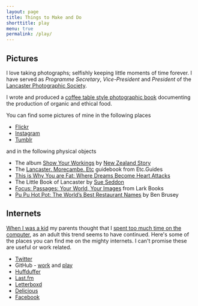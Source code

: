 ```yaml
---
layout: page
title: Things to Make and Do
shorttitle: play
menu: true
permalink: /play/
---
```


## Pictures

I love taking photographs; selfishly keeping little moments of time forever. I have served as _Programme Secretary_, _Vice-President_ and _President_ of the [Lancaster Photographic Society][lps].

I wrote and produced a [coffee table style photographic book][book] documenting the production of organic and ethical food.

You can find some pictures of mine in the following places

* [Flickr][flickr]
* [Instagram][instagram]
* [Tumblr][tumblr]

and in the following physical objects

* The album [Show Your Workings](http://newzealandstory.bandcamp.com/) by [New Zealand Story](http://www.newzealandstory.org/)
* The [Lancaster. Morecambe. Etc](http://www.amazon.co.uk/Lancaster-Morecambe-Etc-Simon-Couchman/dp/0956305709/ref=sr_1_1?ie=UTF8&s=books&qid=1264433848&sr=8-1) guidebook from Etc.Guides
* [This is Why You are Fat: Where Dreams Become Heart Attacks](http://www.amazon.co.uk/This-Why-You-are-Fat/dp/0061936634/ref=sr_1_1?ie=UTF8&s=books&qid=1264434016&sr=1-1)
* The Little Book of Lancaster by [Sue Seddon](http://www.sueseddon.co.uk/)
* [Focus: Passages: Your World, Your Images](http://www.amazon.com/Focus-Passages-Your-World-Images/dp/1600596800/ref=sr_1_1?ie=UTF8&s=books&qid=1271271772&sr=8-1) from Lark Books
* [Pu Pu Hot Pot: The World’s Best Restaurant Names](http://www.amazon.co.uk/Pu-Hot-Pot-Worlds-Restaurant/dp/0670921823/) by Ben Brusey

## Internets

[When I was a kid](https://www.flickr.com/search/?sort=date-taken-desc&safe_search=1&tags=blackpool&user_id=67287915%40N00&view_all=1) my parents thought that I [spent too much time on the computer](http://www.worldofspectrum.org/), as an adult this trend seems to have continued. Here's some of the places you can find me on the mighty internets. I can't promise these are useful or work related.

* [Twitter][twitter]
* GitHub - [work](https://github.com/cfc7-unikent) and [play](https://github.com/christiancable/)
* [Huffduffer][huffduffer]
* [Last.fm][lastfm]
* [Letterboxd][letterboxd]
* [Delicious][delicious]
* [Facebook][facebook]

[letterboxd]: http://letterboxd.com/christiancable/
[lps]: http://www.lancasterphotographicsociety.org.uk
[book]: http://www.blurb.com/books/1588810
[flickr]: http://www.flickr.com/photos/nexus_icon
[photoblog]: http://www.christiancable.co.uk/
[google]: http://www.google.com/profiles/christiancable
[delicious]: http://delicious.com/nexus_icon
[twitter]: http://www.twitter.com/christiancable
[tumblr]: http://squareeggs.tumblr.com/
[facebook]: http://www.facebook.com/christiancable
[lastfm]: http://last.fm/user/nexus_icon
[readable]: http://readable.tastefulwords.com/
[instapaper]: http://www.instapaper.com/
[omihk]: http://ourmaninhongkong.net/
[achipinthesugar]: http://achipinthesugar.com/
[huffduffer]:http://huffduffer.com/christiancable
[instagram]:https://instagram.com/christiancable/
